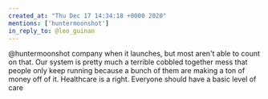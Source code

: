```yaml
---
created_at: "Thu Dec 17 14:34:18 +0000 2020"
mentions: ['huntermoonshot']
in_reply_to: @leo_guinan
---
```


@huntermoonshot company when it launches, but most aren't able to count on that. Our system is pretty much a terrible cobbled together mess that people only keep running because a bunch of them are making a ton of money off of it. Healthcare is a right. Everyone should have a basic level of care